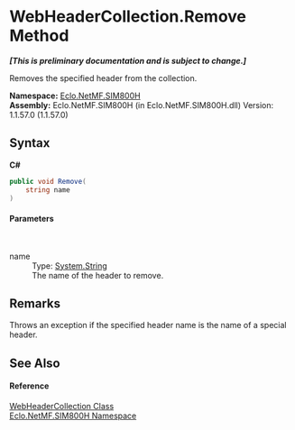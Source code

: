 # WebHeaderCollection.Remove Method 
 _**\[This is preliminary documentation and is subject to change.\]**_

Removes the specified header from the collection.

**Namespace:**&nbsp;<a href="N_Eclo_NetMF_SIM800H">Eclo.NetMF.SIM800H</a><br />**Assembly:**&nbsp;Eclo.NetMF.SIM800H (in Eclo.NetMF.SIM800H.dll) Version: 1.1.57.0 (1.1.57.0)

## Syntax

**C#**<br />
``` C#
public void Remove(
	string name
)
```


#### Parameters
&nbsp;<dl><dt>name</dt><dd>Type: <a href="http://msdn2.microsoft.com/en-us/library/s1wwdcbf" target="_blank">System.String</a><br />The name of the header to remove.</dd></dl>

## Remarks
Throws an exception if the specified header name is the name of a special header.

## See Also


#### Reference
<a href="T_Eclo_NetMF_SIM800H_WebHeaderCollection">WebHeaderCollection Class</a><br /><a href="N_Eclo_NetMF_SIM800H">Eclo.NetMF.SIM800H Namespace</a><br />